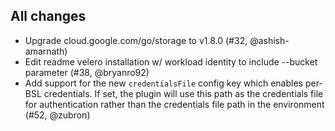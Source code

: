 ## All changes

- Upgrade cloud.google.com/go/storage to v1.8.0 (#32, @ashish-amarnath)
- Edit readme velero installation w/ workload identity to include --bucket parameter (#38, @bryanro92)
- Add support for the new `credentialsFile` config key which enables per-BSL credentials. If set, the plugin will use this path as the credentials file for authentication rather than the credentials file path in the environment (#52, @zubron)